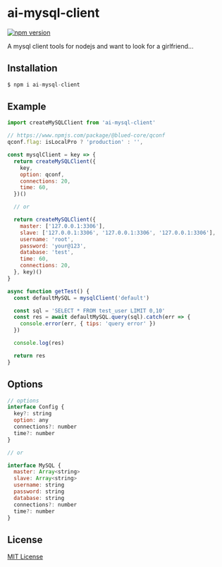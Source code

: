 # ai-mysql-client

[![npm version][npm-image]][npm-url]

A mysql client tools for nodejs and want to look for a girlfriend...

## Installation

``` js
$ npm i ai-mysql-client
```

## Example

``` js
import createMySQLClient from 'ai-mysql-client'

// https://www.npmjs.com/package/@blued-core/qconf
qconf.flag: isLocalPro ? 'production' : '',

const mysqlClient = key => {
  return createMySQLClient({
    key,
    option: qconf,
    connections: 20,
    time: 60,
  })()

  // or

  return createMySQLClient({
    master: ['127.0.0.1:3306'],
    slave: ['127.0.0.1:3306', '127.0.0.1:3306', '127.0.0.1:3306'],
    username: 'root',
    password: 'your@123',
    database: 'test',
    time: 60,
    connections: 20,
  }, key)()
}

async function getTest() {
  const defaultMySQL = mysqlClient('default')

  const sql = 'SELECT * FROM test_user LIMIT 0,10'
  const res = await defaultMySQL.query(sql).catch(err => {
    console.error(err, { tips: 'query error' })
  })

  console.log(res)

  return res
}
```

## Options

``` js
// options
interface Config {
  key?: string
  option: any
  connections?: number
  time?: number
}

// or

interface MySQL {
  master: Array<string>
  slave: Array<string>
  username: string
  password: string
  database: string
  connections?: number
  time?: number
}
```

## License

  [MIT License](http://www.opensource.org/licenses/mit-license.php)

[npm-image]: https://img.shields.io/npm/v/ai-mysql-client.svg?style=flat-square
[npm-url]: https://npmjs.org/package/ai-mysql-client
